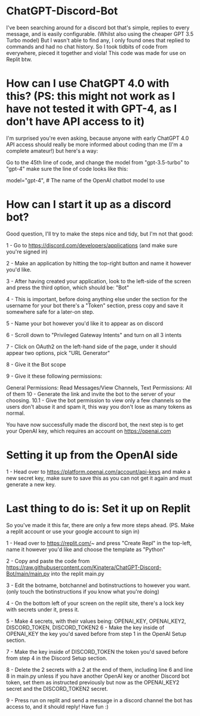 # ChatGPT-Discord-Bot
I've been searching around for a discord bot that's simple, replies to every message, and is easily configurable. (Whilst also using the cheaper GPT 3.5 Turbo model) But I wasn't able to find any, I only found ones that replied to commands and had no chat history. So I took tidbits of code from everywhere, pieced it together and viola! This code was made for use on Replit btw.

# How can I use ChatGPT 4.0 with this? (PS: this might not work as I have not tested it with GPT-4, as I don't have API access to it)
I'm surprised you're even asking, because anyone with early ChatGPT 4.0 API access should really be more informed about coding than me (I'm a complete amateur!) but here's a way:

Go to the 45th line of code, and change the model from "gpt-3.5-turbo" to "gpt-4" make sure the line of code looks like this:

model="gpt-4",  # The name of the OpenAI chatbot model to use

# How can I start it up as a discord bot?
Good question, I'll try to make the steps nice and tidy, but I'm not that good:

1 - Go to https://discord.com/developers/applications (and make sure you're signed in)

2 - Make an application by hitting the top-right button and name it however you'd like.

3 - After having created your application, look to the left-side of the screen and press the third option, which should be: "Bot"

4 - This is important, before doing anything else under the section for the username for your bot there's a "Token" section, press copy and save it somewhere safe for a later-on step.

5 - Name your bot however you'd like it to appear as on discord

6 - Scroll down to "Privileged Gateway Intents" and turn on all 3 intents

7 - Click on OAuth2 on the left-hand side of the page, under it should appear two options, pick "URL Generator"

8 - Give it the Bot scope

9 - Give it these following permissions:

General Permissions: Read Messages/View Channels, Text Permissions: All of them
10 - Generate the link and invite the bot to the server of your choosing.
10.1 - Give the bot permission to view only a few channels so the users don't abuse it and spam it, this way you don't lose as many tokens as normal.

You have now successfully made the discord bot, the next step is to get your OpenAI key, which requires an account on https://openai.com

# Setting it up from the OpenAI side
1 - Head over to https://platform.openai.com/account/api-keys and make a new secret key, make sure to save this as you can not get it again and must generate a new key.

# Last thing to do is: Set it up on Replit
So you've made it this far, there are only a few more steps ahead. (PS. Make a replit account or use your google account to sign in)

1 - Head over to https://replit.com/~ and press "Create Repl" in the top-left, name it however you'd like and choose the template as "Python"

2 - Copy and paste the code from https://raw.githubusercontent.com/Kinatera/ChatGPT-Discord-Bot/main/main.py into the replit main.py

3 - Edit the botname, botchannel and botinstructions to however you want. (only touch the botinstructions if you know what you're doing)

4 - On the bottom left of your screen on the replit site, there's a lock key with secrets under it, press it.

5 - Make 4 secrets, with their values being:
OPENAI_KEY, OPENAI_KEY2, DISCORD_TOKEN, DISCORD_TOKEN2
6 - Make the key inside of OPENAI_KEY the key you'd saved before from step 1 in the OpenAI Setup section.

7 - Make the key inside of DISCORD_TOKEN the token you'd saved before from step 4 in the Discord Setup section.

8 - Delete the 2 secrets with a 2 at the end of them, including line 6 and line 8 in main.py unless if you have another OpenAI key or another Discord bot token, set them as instructed previously but now as the OPENAI_KEY2 secret and the DISCORD_TOKEN2 secret.

9 - Press run on replit and send a message in a discord channel the bot has access to, and it should reply! Have fun :)
